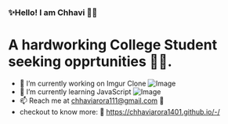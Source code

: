 ### ✨Hello! I am Chhavi 👋✨

<!--
**ChhaviArora1401/ChhaviArora1401** is a  _special_ ✨ repository because its `README.md` (this file) appears on your GitHub profile.
-->

# A hardworking College Student seeking opprtunities :woman_technologist:.

- 🔭 I’m currently working on Imgur Clone ![Image](https://s.imgur.com/images/logo-1200-630.jpg?2)
- 🌱 I’m currently learning JavaScript ![Image](https://static.javatpoint.com/images/javascript/javascript_logo.png)
- 📫 Reach me at chhaviarora111@gmail.com :e-mail:
- checkout to know more: :link: https://chhaviarora1401.github.io/-/
<!--
- Languages I use:
Html 
CSS
JavaScript
Python
C++
C
Java
-->
